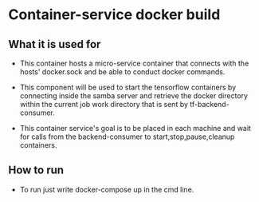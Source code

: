 # Container-service docker build

## What it is used for
- This container hosts a micro-service container that connects with
  the hosts' docker.sock and be able to conduct docker commands.

- This component will be used to start the tensorflow containers by
  connecting inside the samba server and retrieve the docker directory
  within the current job work directory that is sent by tf-backend-consumer.

- This container service's goal is to be placed in each machine and wait 
  for calls from the backend-consumer to start,stop,pause,cleanup containers.

## How to run
- To run just write docker-compose up in the cmd line. 